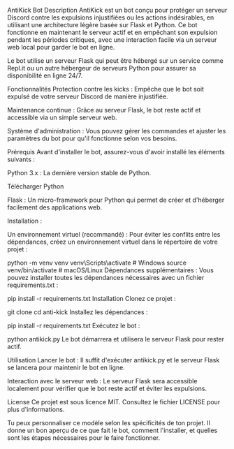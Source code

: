 AntiKick Bot
Description
AntiKick est un bot conçu pour protéger un serveur Discord contre les expulsions injustifiées ou les actions indésirables, en utilisant une architecture légère basée sur Flask et Python. Ce bot fonctionne en maintenant le serveur actif et en empêchant son expulsion pendant les périodes critiques, avec une interaction facile via un serveur web local pour garder le bot en ligne.

Le bot utilise un serveur Flask qui peut être hébergé sur un service comme Repl.it ou un autre hébergeur de serveurs Python pour assurer sa disponibilité en ligne 24/7.

Fonctionnalités
Protection contre les kicks : Empêche que le bot soit expulsé de votre serveur Discord de manière injustifiée.

Maintenance continue : Grâce au serveur Flask, le bot reste actif et accessible via un simple serveur web.

Système d'administration : Vous pouvez gérer les commandes et ajuster les paramètres du bot pour qu'il fonctionne selon vos besoins.

Prérequis
Avant d'installer le bot, assurez-vous d'avoir installé les éléments suivants :

Python 3.x : La dernière version stable de Python.

Télécharger Python

Flask : Un micro-framework pour Python qui permet de créer et d'héberger facilement des applications web.

Installation :

Un environnement virtuel (recommandé) : Pour éviter les conflits entre les dépendances, créez un environnement virtuel dans le répertoire de votre projet :

python -m venv venv
venv\Scripts\activate  # Windows
source venv/bin/activate  # macOS/Linux
Dépendances supplémentaires : Vous pouvez installer toutes les dépendances nécessaires avec un fichier requirements.txt :

pip install -r requirements.txt
Installation
Clonez ce projet :

git clone 
cd anti-kick
Installez les dépendances :

pip install -r requirements.txt
Exécutez le bot :

python antikick.py
Le bot démarrera et utilisera le serveur Flask pour rester actif.

Utilisation
Lancer le bot : Il suffit d'exécuter antikick.py et le serveur Flask se lancera pour maintenir le bot en ligne.

Interaction avec le serveur web : Le serveur Flask sera accessible localement pour vérifier que le bot reste actif et éviter les expulsions.

License
Ce projet est sous licence MIT. Consultez le fichier LICENSE pour plus d'informations.

Tu peux personnaliser ce modèle selon les spécificités de ton projet. Il donne un bon aperçu de ce que fait le bot, comment l'installer, et quelles sont les étapes nécessaires pour le faire fonctionner.
